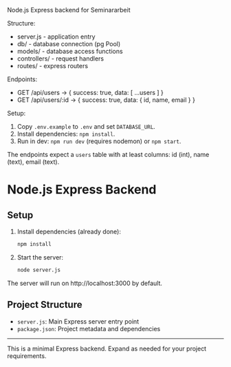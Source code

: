 Node.js Express backend for Seminararbeit

Structure:
- server.js - application entry
- db/ - database connection (pg Pool)
- models/ - database access functions
- controllers/ - request handlers
- routes/ - express routers

Endpoints:
- GET /api/users -> { success: true, data: [ ...users ] }
- GET /api/users/:id -> { success: true, data: { id, name, email } }

Setup:
1. Copy `.env.example` to `.env` and set `DATABASE_URL`.
2. Install dependencies: `npm install`.
3. Run in dev: `npm run dev` (requires nodemon) or `npm start`.

The endpoints expect a `users` table with at least columns: id (int), name (text), email (text).
# Node.js Express Backend

## Setup

1. Install dependencies (already done):
   ```sh
   npm install
   ```
2. Start the server:
   ```sh
   node server.js
   ```

The server will run on http://localhost:3000 by default.

## Project Structure
- `server.js`: Main Express server entry point
- `package.json`: Project metadata and dependencies

---

This is a minimal Express backend. Expand as needed for your project requirements.
